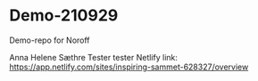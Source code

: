 # Demo-210929
Demo-repo for Noroff 

Anna Helene Sæthre
Tester tester
Netlify link: https://app.netlify.com/sites/inspiring-sammet-628327/overview
